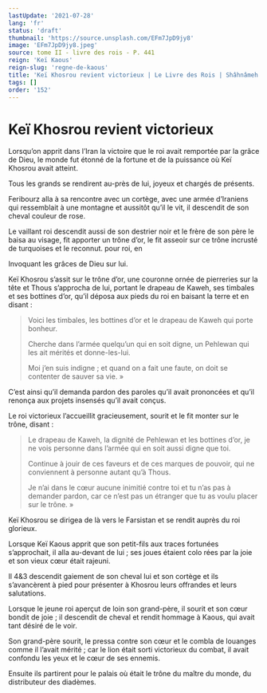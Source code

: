 ```yaml
---
lastUpdate: '2021-07-28'
lang: 'fr'
status: 'draft'
thumbnail: 'https://source.unsplash.com/EFm7JpD9jy8'
image: 'EFm7JpD9jy8.jpeg'
source: tome II - livre des rois - P. 441
reign: 'Keï Kaous'
reign-slug: 'regne-de-kaous'
title: 'Keï Khosrou revient victorieux | Le Livre des Rois | Shâhnâmeh'
tags: []
order: '152'
---
```


<!-- LTeX: language=fr -->

# Keï Khosrou revient victorieux

Lorsqu’on apprit dans l’Iran la victoire que le roi avait remportée par la grâce de Dieu, le monde fut étonné de la fortune et de la puissance où Keï Khosrou avait atteint.

Tous les grands se rendirent au-près de lui, joyeux et chargés de présents.

Feribourz alla à sa rencontre avec un cortège, avec une armée d’Iraniens qui ressemblait à une montagne et aussitôt qu’il le vit, il descendit de son cheval couleur de rose.

Le vaillant roi descendit aussi de son destrier noir et le frère de son père le baisa au visage, fit apporter un trône d’or, le fit asseoir sur ce trône incrusté de turquoises et le reconnut. pour roi, en

Invoquant les grâces de Dieu sur lui.

Keï Khosrou s’assit sur le trône d’or, une couronne ornée de pierreries sur la tête et Thous s’approcha de lui, portant le drapeau de Kaweh, ses timbales et ses bottines d’or, qu’il déposa aux pieds du roi en baisant la terre et en disant :

> Voici les timbales, les bottines d’or et le drapeau de Kaweh qui porte bonheur.
>
> Cherche dans l’armée quelqu’un qui en soit digne, un Pehlewan qui les ait mérités et donne-les-lui.
>
> Moi j’en suis indigne ; et quand on a fait une faute, on doit se contenter de sauver sa vie. »

C’est ainsi qu’il demanda pardon des paroles qu’il avait prononcées et qu’il renonça aux projets insensés qu’il avait conçus.

Le roi victorieux l’accueillit gracieusement, sourit et le fit monter sur le trône, disant :

> Le drapeau de Kaweh, la dignité de Pehlewan et les bottines d’or, je ne vois personne dans l’armée qui en soit aussi digne que toi.
>
> Continue à jouir de ces faveurs et de ces marques de pouvoir, qui ne conviennent à personne autant qu’à Thous.
>
> Je n’ai dans le cœur aucune inimitié contre toi et tu n’as pas à demander pardon, car ce n’est pas un étranger que tu as voulu placer sur le trône. »

Keï Khosrou se dirigea de là vers le Farsistan et se rendit auprès du roi glorieux.

Lorsque Keï Kaous apprit que son petit-fils aux traces fortunées s’approchait, il alla au-devant de lui ; ses joues étaient colo rées par la joie et son vieux cœur était rajeuni.

Il 4&3 descendit gaiement de son cheval lui et son cortège et ils s’avancèrent à pied pour présenter à Khosrou leurs offrandes et leurs salutations.

Lorsque le jeune roi aperçut de loin son grand-père, il sourit et son cœur bondit de joie ; il descendit de cheval et rendit hommage à Kaous, qui avait tant désiré de le voir.

Son grand-père sourit, le pressa contre son cœur et le combla de louanges comme il l’avait mérité ; car le lion était sorti victorieux du combat, il avait confondu les yeux et le cœur de ses ennemis.

Ensuite ils partirent pour le palais où était le trône du maître du monde, du distributeur des diadèmes.
